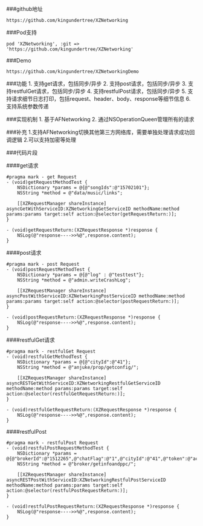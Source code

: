 ###github地址

	https://github.com/kingundertree/XZNetworking

###Pod支持

	pod 'XZNetworking', :git => 'https://github.com/kingundertree/XZNetworking'

###Demo

	https://github.com/kingundertree/XZNetworkingDemo

###功能
	1. 支持get请求，包括同步/异步
	2. 支持post请求，包括同步/异步
	3. 支持restfulGet请求，包括同步/异步
	4. 支持restfulPost请求，包括同步/异步
	5. 支持请求细节日志打印，包括request、header、body、response等细节信息
	6. 支持系统参数传递

###实现机制
	1. 基于AFNetworking
	2. 通过NSOperationQueen管理所有的请求

###补充
	1.支持AFNetworking切换其他第三方网络库，需要单独处理请求成功回调逻辑
	2.可以支持加密等处理

###代码片段	

####get请求

	#pragma mark - get Request
	- (void)getRequestMethodTest {
	    NSDictionary *params = @{@"songIds":@"15702101"};
	    NSString *method = @"data/music/links";
	    
	    [[XZRequestManager shareInstance] asyncGetWithServiceID:XZNetworkingGetServiceID methodName:method params:params target:self action:@selector(getRequestReturn:)];
	}
	
	- (void)getRequestReturn:(XZRequestResponse *)response {
	    NSLog(@"response---->>%@",response.content);
	}
	
####post请求

	#pragma mark - post Request
	- (void)postRequestMethodTest {
	    NSDictionary *params = @{@"log" : @"testtest"};
	    NSString *method = @"admin.writeCrashLog";
	    
	    [[XZRequestManager shareInstance] asyncPostWithServiceID:XZNetworkingPostServiceID methodName:method params:params target:self action:@selector(postRequestReturn:)];
	}
	
	- (void)postRequestReturn:(XZRequestResponse *)response {
	    NSLog(@"response---->>%@",response.content);
	}

####restfulGet请求

	#pragma mark - restfulGet Request
	- (void)restfulGetMethodTest {
	    NSDictionary *params = @{@"cityId":@"41"};
	    NSString *method = @"anjuke/prop/getconfig/";
	    
	    [[XZRequestManager shareInstance] asyncRESTGetWithServiceID:XZNetworkingRestfulGetServiceID methodName:method params:params target:self action:@selector(restfulGetRequestReturn:)];
	}
	
	- (void)restfulGetRequestReturn:(XZRequestResponse *)response {
	    NSLog(@"response---->>%@",response.content);
	}
	
####restfulPost

	#pragma mark - restfulPost Request
	- (void)restfulPostRequestMethodTest {
	    NSDictionary *params = @{@"brokerId":@"1512265",@"chatFlag":@"1",@"cityId":@"41",@"token":@"ac69cf3c7cd1c116f41e5686928bfef6"};
	    NSString *method = @"broker/getinfoandppc/";
	    
	    [[XZRequestManager shareInstance] asyncRESTPostWithServiceID:XZNetworkingRestfulPostServiceID methodName:method params:params target:self action:@selector(restfulPostRequestReturn:)];
	}
	
	- (void)restfulPostRequestReturn:(XZRequestResponse *)response {
	    NSLog(@"response---->>%@",response.content);
	}

